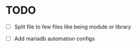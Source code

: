 # TODO
- [ ] Split file to few files like being module or library
- [ ] Add mariadb automation configs 

